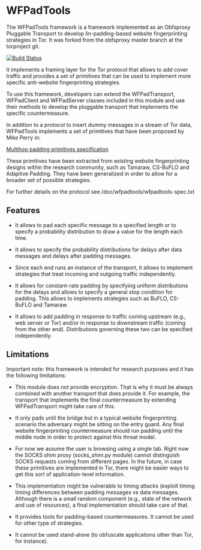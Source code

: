 WFPadTools
==========

The WFPadTools framework is a framework implemented as an Obfsproxy Pluggable Transport to develop lin-padding-based website fingerprinting strategies in Tor. It was forked from the obfsproxy master branch at the torproject git.

[![Build Status](https://drone.io/bitbucket.org/mjuarezm/obfsproxy_wfpadtools/status.png)](https://drone.io/bitbucket.org/mjuarezm/obfsproxy_wfpadtools/latest)

It implements a framing layer for the Tor protocol that allows to add cover traffic and provides a set of primitives that can be used to implement more specific anti-website fingerprinting strategies.

To use this framework, developers can extend the WFPadTransport, WFPadClient and WFPadServer classes included in this module and use their methods to develop the pluggable transport that implements the specific countermeasure.

In addition to a protocol to insert dummy messages in a stream of Tor data, WFPadTools implements a set of primitives that have been proposed by Mike Perry in:

[Multihop padding primitives specification](https://gitweb.torproject.org/user/mikeperry/torspec.git/plain/proposals/ideas/xxx-multihop-padding-primitives.txt?h=multihop-padding-primitives)

These primitives have been extracted from existing website fingerprinting designs within the research community, such as Tamaraw, CS-BuFLO and Adaptive Padding. They have been generalized in order to allow for a broader set of possible strategies.

For further details on the protocol see /doc/wfpadtools/wfpadtools-spec.txt

Features
--------

- It allows to pad each specific message to a specified length or to specify a probability distribution to draw a value for the length each time.

- It allows to specify the probability distributions for delays after data messages and delays after padding messages.

- Since each end runs an instance of the transport, it allows to implement strategies that treat incoming and outgoing traffic independently.

- It allows for constant-rate padding by specifying uniform distributions for the delays and allows to specify a general stop condition for padding. This allows to implements strategies such as BuFLO, CS-BuFLO and Tamaraw.

- It allows to add padding in response to traffic coming upstream (e.g., web   server or Tor) and/or in response to downstream traffic (coming from the other end). Distributions governing these two can be specified independently.

Limitations
-----------

Important note: this framework is intended for research purposes and it has the following limitations:

- This module does not provide encryption. That is why it must be always combined with another transport that does provide it. For example, the transport that implements the final countermeasure by extending WFPadTransport might take care of this.

- It only pads until the bridge but in a typical website fingerprinting scenario the adversary might be sitting on the entry guard. Any final website fingerprinting countermeasure should run padding until the middle node in order to protect against this threat model.

- For now we assume the user is browsing using a single tab. Right now the SOCKS shim proxy (socks_shim.py module) cannot distinguish SOCKS requests coming from different pages. In the future, in case these primitives are implemented in Tor, there might be easier ways to get this sort of application-level information.

- This implementation might be vulnerable to timing attacks (exploit timing timing differences between padding messages vs data messages. Although there is a small random component (e.g., state of the network and use of resources), a final implementation should take care of that.

- It provides tools for padding-based countermeasures. It cannot be used for other type of strategies.

- It cannot be used stand-alone (to obfuscate applications other than Tor, for instance).
